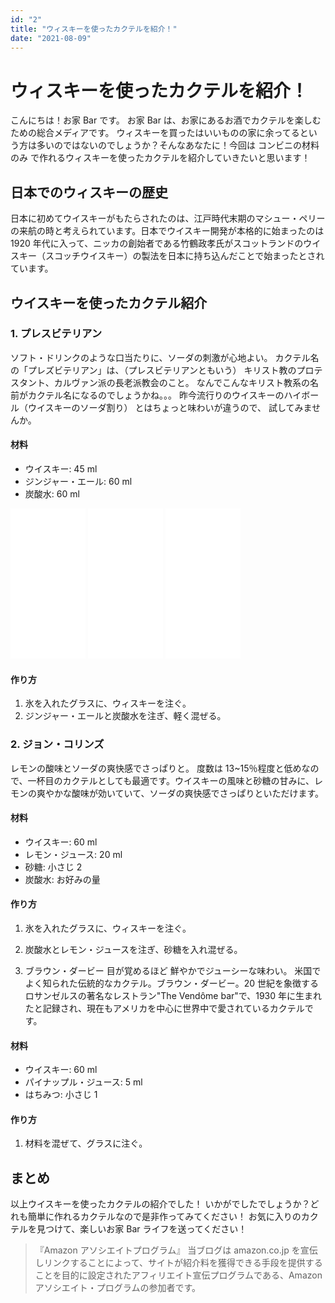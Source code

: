 ```yaml
---
id: "2"
title: "ウィスキーを使ったカクテルを紹介！"
date: "2021-08-09"
---
```


# ウィスキーを使ったカクテルを紹介！

こんにちは！お家 Bar です。 お家 Bar は、お家にあるお酒でカクテルを楽しむための総合メディアです。
ウィスキーを買ったはいいものの家に余ってるという方は多いのではないのでしょうか？そんなあなたに！今回は コンビニの材料のみ で作れるウィスキーを使ったカクテルを紹介していきたいと思います！

## 日本でのウィスキーの歴史

日本に初めてウイスキーがもたらされたのは、江戸時代末期のマシュー・ペリーの来航の時と考えられています。日本でウイスキー開発が本格的に始まったのは 1920 年代に入って、ニッカの創始者である竹鶴政孝氏がスコットランドのウイスキー（スコッチウイスキー）の製法を日本に持ち込んだことで始まったとされています。

## ウイスキーを使ったカクテル紹介

### 1. プレスビテリアン

ソフト・ドリンクのような口当たりに、ソーダの刺激が心地よい。
カクテル名の「プレズビテリアン」は、（プレスビテリアンともいう）
キリスト教のプロテスタント、カルヴァン派の長老派教会のこと。
なんでこんなキリスト教系の名前がカクテル名になるのでしょうかね。。。
昨今流行りのウイスキーのハイボール（ウイスキーのソーダ割り）
とはちょっと味わいが違うので、
試してみませんか。

#### 材料

- ウイスキー: 45 ml
- ジンジャー・エール: 60 ml
- 炭酸水: 60 ml

<iframe style="width:120px;height:240px;" marginwidth="0" marginheight="0" scrolling="no" frameborder="0" src="//rcm-fe.amazon-adsystem.com/e/cm?lt1=_blank&bc1=000000&IS2=1&bg1=FFFFFF&fc1=000000&lc1=0000FF&t=ouchibar09-22&language=ja_JP&o=9&p=8&l=as4&m=amazon&f=ifr&ref=as_ss_li_til&asins=B06W5R661Y&linkId=ee8436ec37624be8f734327eb9dc5e38"></iframe>

<iframe style="width:120px;height:240px;" marginwidth="0" marginheight="0" scrolling="no" frameborder="0" src="//rcm-fe.amazon-adsystem.com/e/cm?lt1=_blank&bc1=000000&IS2=1&bg1=FFFFFF&fc1=000000&lc1=0000FF&t=ouchibar09-22&language=ja_JP&o=9&p=8&l=as4&m=amazon&f=ifr&ref=as_ss_li_til&asins=B0029VKCME&linkId=f213fe123284cbc97c649edddf9c30b0"></iframe>

<iframe style="width:120px;height:240px;" marginwidth="0" marginheight="0" scrolling="no" frameborder="0" src="//rcm-fe.amazon-adsystem.com/e/cm?lt1=_blank&bc1=000000&IS2=1&bg1=FFFFFF&fc1=000000&lc1=0000FF&t=ouchibar09-22&language=ja_JP&o=9&p=8&l=as4&m=amazon&f=ifr&ref=as_ss_li_til&asins=B01CNBT7NY&linkId=a65d8e120fe818ca2ef1966c3e1abdc1"></iframe>

#### 作り方

1. 氷を入れたグラスに、ウィスキーを注ぐ。
2. ジンジャー・エールと炭酸水を注ぎ、軽く混ぜる。

### 2. ジョン・コリンズ

レモンの酸味とソーダの爽快感でさっぱりと。
度数は 13~15％程度と低めなので、一杯目のカクテルとしても最適です。ウイスキーの風味と砂糖の甘みに、レモンの爽やかな酸味が効いていて、ソーダの爽快感でさっぱりといただけます。

#### 材料

- ウイスキー: 60 ml
- レモン・ジュース: 20 ml
- 砂糖: 小さじ 2
- 炭酸水: お好みの量

#### 作り方

1. 氷を入れたグラスに、ウィスキーを注ぐ。
2. 炭酸水とレモン・ジュースを注ぎ、砂糖を入れ混ぜる。

3. ブラウン・ダービー
   目が覚めるほど 鮮やかでジューシーな味わい。
   米国でよく知られた伝統的なカクテル。ブラウン・ダービー。20 世紀を象徴するロサンゼルスの著名なレストラン"The Vendôme bar"で、1930 年に生まれたと記録され、現在もアメリカを中心に世界中で愛されているカクテルです。

#### 材料

- ウイスキー: 60 ml
- パイナップル・ジュース: 5 ml
- はちみつ: 小さじ 1

#### 作り方

1. 材料を混ぜて、グラスに注ぐ。

## まとめ

以上ウイスキーを使ったカクテルの紹介でした！
いかがでしたでしょうか？どれも簡単に作れるカクテルなので是非作ってみてください！
お気に⼊りのカクテルを⾒つけて、楽しいお家 Bar ライフを送ってください！

> 『Amazon アソシエイトプログラム』
> 当ブログは amazon.co.jp を宣伝しリンクすることによって、サイトが紹介料を獲得できる手段を提供することを目的に設定されたアフィリエイト宣伝プログラムである、Amazon アソシエイト・プログラムの参加者です。
